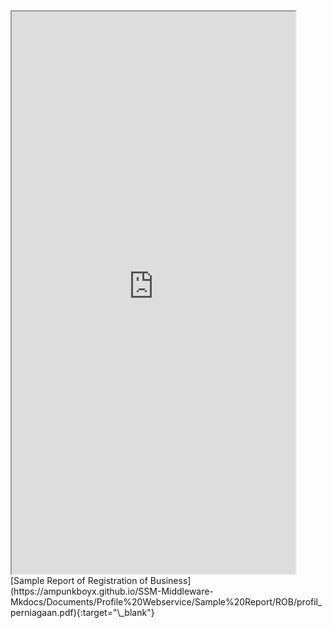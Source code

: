 <iframe type="application/x-google-chrome-pdf" original-url="https://www.ssm.com.my/Pages/Product/PDF/profil_perniagaan.pdf" src="https://ampunkboyx.github.io/SSM-Middleware-Mkdocs/Documents/Profile%20Webservice/Sample%20Report/ROB/ReportROB.html" background-color="#F0188E" javascript="allow" full-frame pdf-viewer-update-enabled width="90%" height="900"></iframe>
[Sample Report of Registration of Business](https://ampunkboyx.github.io/SSM-Middleware-Mkdocs/Documents/Profile%20Webservice/Sample%20Report/ROB/profil_perniagaan.pdf){:target="\_blank"}